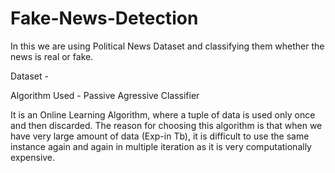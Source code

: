# Fake-News-Detection

In this we are using Political News Dataset and classifying them whether the news is real or fake.

Dataset - 

Algorithm Used - Passive Agressive Classifier

It is an Online Learning Algorithm, where a tuple of data is used only once and then discarded. The reason for choosing this algorithm is that when we have very large amount of data (Exp-in Tb), it is difficult to use the same instance again and again in multiple iteration as it is very computationally  expensive.
